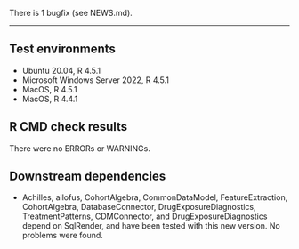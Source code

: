 There is 1 bugfix (see NEWS.md).

---

## Test environments
* Ubuntu 20.04, R 4.5.1
* Microsoft Windows Server 2022, R 4.5.1
* MacOS, R 4.5.1
* MacOS, R 4.4.1

## R CMD check results

There were no ERRORs or WARNINGs. 

## Downstream dependencies

- Achilles, allofus, CohortAlgebra, CommonDataModel, FeatureExtraction, CohortAlgebra, DatabaseConnector, DrugExposureDiagnostics, TreatmentPatterns, CDMConnector, and DrugExposureDiagnostics depend on SqlRender, and have been tested with this new version. No problems were found. 
